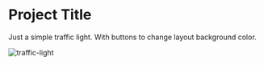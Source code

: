 # Project Title

Just a simple traffic light. With buttons to change layout background color.

![traffic-light](https://github.com/AukenovM/Traffic-Lights/assets/56160530/dac1eb7c-b2c8-44e5-8aa1-14e276d65cee)
